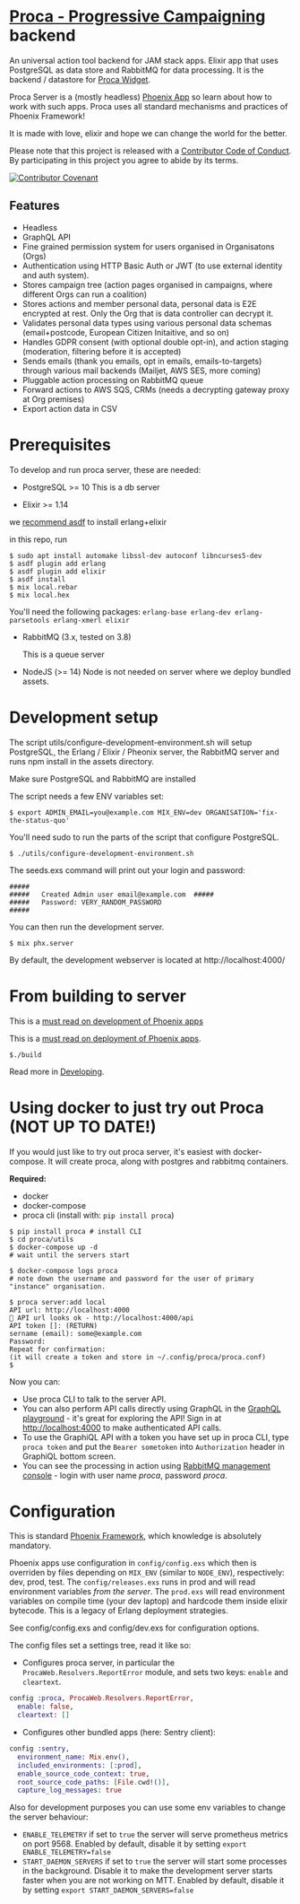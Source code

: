 # [Proca - Progressive Campaigning](https://proca.app) backend

An universal action tool backend for JAM stack apps.
Elixir app that uses PostgreSQL as data store and RabbitMQ
for data processing. It is the backend / datastore for [Proca Widget](https://github.com/FixTheStatusQuo/proca).

Proca Server is a (mostly headless) [Phoenix App](https://www.phoenixframework.org/) so learn about how to work with such apps. Proca uses all standard mechanisms and practices of Phoenix Framework!

It is made with love, elixir and hope we can change the world for the better.

Please note that this project is released with a [Contributor Code of Conduct](code_of_conduct.md). By participating in this project you agree to abide by its terms.

[![Contributor Covenant](https://img.shields.io/badge/Contributor%20Covenant-v2.0%20adopted-ff69b4.svg)](code_of_conduct.md)

## Features

- Headless 
- GraphQL API 
- Fine grained permission system for users organised in Organisatons (Orgs)
- Authentication using HTTP Basic Auth or JWT (to use external identity and auth system).
- Stores campaign tree (action pages organised in campaigns, where different Orgs can run a coalition)
- Stores actions and member personal data, personal data is E2E encrypted at rest. Only the Org that is data controller can decrypt it.
- Validates personal data types using various personal data schemas (email+postcode, European Citizen Initaitive, and so on)
- Handles GDPR consent (with optional double opt-in), and action staging (moderation, filtering before it is accepted)
- Sends emails (thank you emails, opt in emails, emails-to-targets) through various mail backends (Mailjet, AWS SES, more coming)
- Pluggable action processing on RabbitMQ queue 
- Forward actions to AWS SQS, CRMs (needs a decrypting gateway proxy at Org premises)
- Export action data in CSV


# Prerequisites

To develop and run proca server, these are needed:

- PostgreSQL >= 10
  This is a db server

- Elixir >= 1.14 

we [recommend asdf](https://asdf-vm.com/guide/getting-started.html) to install erlang+elixir

in this repo, run 

    $ sudo apt install automake libssl-dev autoconf libncurses5-dev
    $ asdf plugin add erlang
    $ asdf plugin add elixir
    $ asdf install
    $ mix local.rebar 
    $ mix local.hex

  You'll need the following packages:
    `erlang-base erlang-dev erlang-parsetools erlang-xmerl elixir`

- RabbitMQ (3.x, tested on 3.8)

  This is a queue server

- NodeJS (>= 14)
  Node is not needed on server where we deploy bundled assets.

# Development setup

The script utils/configure-development-environment.sh will setup PostgreSQL, the Erlang / Elixir / Pheonix server, the RabbitMQ server and runs npm install in the assets directory.

Make sure PostgreSQL and RabbitMQ are installed

The script needs a few ENV variables set:

`$ export ADMIN_EMAIL=you@example.com MIX_ENV=dev ORGANISATION='fix-the-status-quo'`

You'll need sudo to run the parts of the script that configure PostgreSQL.

`$ ./utils/configure-development-environment.sh`

The seeds.exs command will print out your login and password:

    #####
    #####   Created Admin user email@example.com  #####
    #####   Password: VERY_RANDOM_PASSWORD
    #####

You can then run the development server.

`$ mix phx.server`

By default, the development webserver is located at http://localhost:4000/

# From building to server

This is a [must read on development of Phoenix apps](https://hexdocs.pm/phoenix/up_and_running.html)

This is a [must read on deployment of Phoenix apps](https://hexdocs.pm/phoenix/deployment.html).

    $./build

Read more in [Developing](guides/Developing).

# Using docker to just try out Proca (NOT UP TO DATE!)

If you would just like to try out proca server, it's easiest with docker-compose. It will create proca, along with postgres and rabbitmq containers.

**Required:**

- docker
- docker-compose 
- proca cli (install with: `pip install proca`)


```
$ pip install proca # install CLI
$ cd proca/utils
$ docker-compose up -d 
# wait until the servers start 

$ docker-compose logs proca 
# note down the username and password for the user of primary "instance" organisation. 

$ proca server:add local
API url: http://localhost:4000
🍦 API url looks ok - http://localhost:4000/api 
API token []: (RETURN)
sername (email): some@example.com
Password: 
Repeat for confirmation: 
(it will create a token and store in ~/.config/proca/proca.conf)
$
```

Now you can:

- Use proca CLI to talk to the server API. 
- You can also perform API calls directly using GraphQL in the [GraphQL playground](http://localhost:4000/graphiql) - it's great for exploring the API! Sign in at [http://localhost:4000](http://localhost:4000) to make authenticated API calls. 
- To use the GraphiQL API with a token you have set up in proca CLI, type `proca token` and put the `Bearer sometoken` into `Authorization` header in GraphiQL bottom screen. 
- You can see the processing in action using [RabbitMQ management console](http://localhost:15672/) - login with user name _proca_, password _proca_.


# Configuration

This is standard [Phoenix Framework](https://hexdocs.pm/phoenix/overview.html), which knowledge is absolutely mandatory.

Phoenix apps use configuration in `config/config.exs` which then is overriden by files depending on `MIX_ENV` (similar to `NODE_ENV`), respectively: dev, prod, test. The `config/releases.exs` runs in prod and will read environment variables *from the server*. The `prod.exs` will read environment variables on compile time (your dev laptop) and hardcode them inside elixir bytecode. This is a legacy of Erlang deployment strategies.

See config/config.exs and config/dev.exs for configuration options.

The config files set a settings tree, read it like so:

- Configures proca server, in particular the `ProcaWeb.Resolvers.ReportError` module, and sets two keys: `enable` and `cleartext`.

```elixir
config :proca, ProcaWeb.Resolvers.ReportError,
  enable: false,
  cleartext: []
```

- Configures other bundled apps (here: Sentry client):

``` elixir
config :sentry,
  environment_name: Mix.env(),
  included_environments: [:prod],
  enable_source_code_context: true,
  root_source_code_paths: [File.cwd!()],
  capture_log_messages: true
```

Also for development purposes you can use some env variables to change the server behaviour:

- `ENABLE_TELEMETRY` if set to `true` the server will serve prometheus metrics on port 9568. Enabled by default, disable it by setting `export ENABLE_TELEMETRY=false`
- `START_DAEMON_SERVERS` if set to `true` the server will start some processes in the background. Disable it to make the development server starts faster when you are not working on MTT. Enabled by default, disable it by setting `export START_DAEMON_SERVERS=false`
